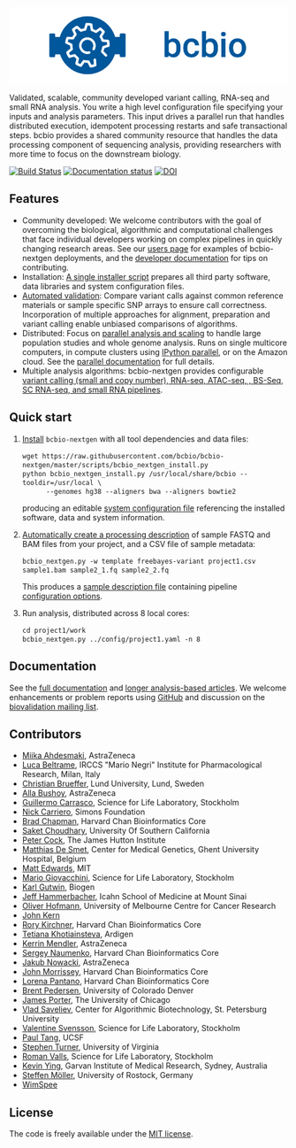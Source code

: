 ![bcbio banner](https://raw.githubusercontent.com/bcbio/bcbio-nextgen/master/docs/contents/images/banner.png)

Validated, scalable, community developed variant calling, RNA-seq and small RNA analysis. You write a high level configuration file specifying your inputs and analysis parameters. This input drives a parallel run that handles distributed execution, idempotent processing restarts and safe transactional steps. bcbio provides a shared community resource that handles the data processing component of sequencing analysis, providing researchers with more time to focus on the downstream biology.

[![Build Status](https://travis-ci.org/bcbio/bcbio-nextgen.svg?branch=master)](https://travis-ci.org/bcbio/bcbio-nextgen)
[![Documentation status](https://readthedocs.org/projects/bcbio-nextgen/badge/?version=latest)](https://bcbio-nextgen.readthedocs.io/en/latest/?badge=latest)
[![DOI](https://zenodo.org/badge/DOI/10.5281/zenodo.3564938.svg)](https://doi.org/10.5281/zenodo.3564938)

## Features

* Community developed: We welcome contributors with the goal of overcoming the biological, algorithmic and computational challenges that face individual developers working on complex pipelines in quickly changing research areas. See our [users page](https://bcbio-nextgen.readthedocs.io/en/latest/contents/users.html) for examples of bcbio-nextgen deployments, and the [developer documentation](https://bcbio-nextgen.readthedocs.io/en/latest/contents/development.html) for tips on contributing.
* Installation: [A single installer script](https://bcbio-nextgen.readthedocs.io/en/latest/contents/installation.html#automated) prepares all third party software, data libraries and system configuration files.
* [Automated validation](https://bcb.io/2014/05/12/wgs-trio-variant-evaluation/): Compare variant calls against common reference materials or sample specific SNP arrays to ensure call correctness. Incorporation of multiple approaches for alignment, preparation and variant calling enable unbiased comparisons of algorithms.
* Distributed: Focus on [parallel analysis and scaling](https://bcb.io/2013/05/22/scaling-variant-detection-pipelines-for-whole-genome-sequencing-analysis/) to handle large population studies and whole genome analysis. Runs on single multicore computers, in compute clusters using [IPython parallel](https://ipyparallel.readthedocs.io/en/latest/), or on the Amazon cloud. See the [parallel documentation](https://bcbio-nextgen.readthedocs.org/en/latest/contents/parallel.html) for full details.
* Multiple analysis algorithms: bcbio-nextgen provides configurable [variant calling (small and copy number), RNA-seq, ATAC-seq, , BS-Seq, SC RNA-seq, and small RNA pipelines](https://bcbio-nextgen.readthedocs.io/en/latest/).

## Quick start

1. [Install](https://bcbio-nextgen.readthedocs.io/en/latest/contents/installation.html#automated) `bcbio-nextgen` with all tool dependencies and data files:
    ```shell script
    wget https://raw.githubusercontent.com/bcbio/bcbio-nextgen/master/scripts/bcbio_nextgen_install.py
    python bcbio_nextgen_install.py /usr/local/share/bcbio --tooldir=/usr/local \
          --genomes hg38 --aligners bwa --aligners bowtie2
    ```
   producing an editable [system configuration file](https://github.com/bcbio/bcbio-nextgen/blob/master/config/bcbio_system.yaml) referencing the installed software, data and system information.

1. [Automatically create a processing description](https://bcbio-nextgen.readthedocs.io/en/latest/contents/configuration.html#automated-sample-configuration) of sample FASTQ and BAM files from your project, and a CSV file of sample metadata:
    ```shell script
    bcbio_nextgen.py -w template freebayes-variant project1.csv sample1.bam sample2_1.fq sample2_2.fq
    ```
    This produces a [sample description file](https://github.com/bcbio/bcbio-nextgen/blob/master/config/bcbio_sample.yaml) containing pipeline [configuration options](https://bcbio-nextgen.readthedocs.io/en/latest/contents/configuration.html).

1.  Run analysis, distributed across 8 local cores:
    ```shell script
    cd project1/work
    bcbio_nextgen.py ../config/project1.yaml -n 8
    ```

## Documentation

See the [full documentation](https://bcbio-nextgen.readthedocs.io/en/latest/) and [longer analysis-based articles](https://bcb.io). We welcome enhancements or problem reports using [GitHub](https://github.com/bcbio/bcbio-nextgen/issues) and discussion on the [biovalidation mailing list](https://groups.google.com/d/forum/biovalidation).

## Contributors

* [Miika Ahdesmaki](https://github.com/mjafin), AstraZeneca
* [Luca Beltrame](https://github.com/lbeltrame), IRCCS "Mario Negri" Institute for Pharmacological Research, Milan, Italy
* [Christian Brueffer](https://github.com/cbrueffer), Lund University, Lund, Sweden
* [Alla Bushoy](https://github.com/abushoy), AstraZeneca
* [Guillermo Carrasco](https://github.com/guillermo-carrasco), Science for Life Laboratory, Stockholm
* [Nick Carriero](https://www.simonsfoundation.org/team/nick-carriero/), Simons Foundation
* [Brad Chapman](https://github.com/chapmanb), Harvard Chan Bioinformatics Core
* [Saket Choudhary](https://github.com/saketkc), University Of Southern California
* [Peter Cock](https://github.com/peterjc), The James Hutton Institute
* [Matthias De Smet](https://github.com/matthdsm), Center for Medical Genetics, Ghent University Hospital, Belgium
* [Matt Edwards](https://github.com/matted), MIT
* [Mario Giovacchini](https://github.com/mariogiov), Science for Life Laboratory, Stockholm
* [Karl Gutwin](https://twitter.com/kgutwin), Biogen
* [Jeff Hammerbacher](https://github.com/hammer), Icahn School of Medicine at Mount Sinai
* [Oliver Hofmann](https://umccr.github.io/), University of Melbourne Centre for Cancer Research
* [John Kern](https://github.com/kern3020)
* [Rory Kirchner](https://github.com/roryk), Harvard Chan Bioinformatics Core
* [Tetiana Khotiainsteva](https://github.com/tetianakh), Ardigen
* [Kerrin Mendler](https://github.com/kmendler), AstraZeneca
* [Sergey Naumenko](https://github.com/naumenko-sa), Harvard Chan Bioinformatics Core
* [Jakub Nowacki](https://github.com/jsnowacki), AstraZeneca
* [John Morrissey](https://github.com/jwm), Harvard Chan Bioinformatics Core
* [Lorena Pantano](https://github.com/lpantano), Harvard Chan Bioinformatics Core
* [Brent Pedersen](https://github.com/brentp), University of Colorado Denver
* [James Porter](https://github.com/porterjamesj), The University of Chicago
* [Vlad Saveliev](https://github.com/vladsaveliev), Center for Algorithmic Biotechnology, St. Petersburg University
* [Valentine Svensson](https://github.com/vals), Science for Life Laboratory, Stockholm
* [Paul Tang](https://github.com/tanglingfung), UCSF
* [Stephen Turner](https://github.com/stephenturner), University of Virginia
* [Roman Valls](https://github.com/brainstorm), Science for Life Laboratory, Stockholm
* [Kevin Ying](https://github.com/kevyin), Garvan Institute of Medical Research, Sydney, Australia
* [Steffen Möller](https://github.com/smoe), University of Rostock, Germany
* [WimSpee](https://github.com/wimspee)

## License

The code is freely available under the [MIT license](https://opensource.org/licenses/mit-license.html).
